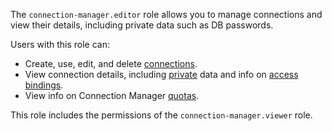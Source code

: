 The `connection-manager.editor` role allows you to manage connections and view their details, including private data such as DB passwords.

Users with this role can:
* Create, use, edit, and delete [connections](../../metadata-hub/concepts/connection-manager.md).
* View connection details, including [private](../../metadata-hub/concepts/secret.md) data and info on [access bindings](../../iam/concepts/access-control/index.md#access-bindings).
* View info on Connection Manager [quotas](../../metadata-hub/concepts/limits.md).

This role includes the permissions of the `connection-manager.viewer` role.